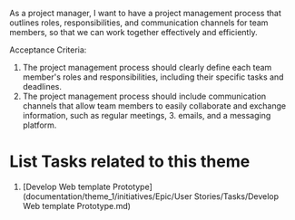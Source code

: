 As a project manager, I want to have a project management process that outlines roles, responsibilities, and communication channels for team members, so that we can work together effectively and efficiently.

Acceptance Criteria:
1. The project management process should clearly define each team member's roles and responsibilities, including their specific tasks and deadlines.
2. The project management process should include communication channels that allow team members to easily collaborate and exchange information, such as regular meetings, 3. emails, and a messaging platform.

# List Tasks related to this theme
1. [Develop Web template Prototype](documentation/theme_1/initiatives/Epic/User Stories/Tasks/Develop Web template Prototype.md)

